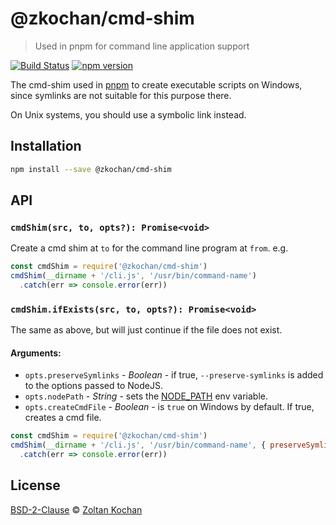 # @zkochan/cmd-shim

> Used in pnpm for command line application support

<!--@shields('travis', 'npm')-->
[![Build Status](https://img.shields.io/travis/zkochan/cmd-shim/master.svg)](https://travis-ci.org/zkochan/cmd-shim) [![npm version](https://img.shields.io/npm/v/@zkochan/cmd-shim.svg)](https://www.npmjs.com/package/@zkochan/cmd-shim)
<!--/@-->

The cmd-shim used in [pnpm](https://github.com/rstacruz/pnpm) to create executable scripts on Windows,
since symlinks are not suitable for this purpose there.

On Unix systems, you should use a symbolic link instead.

## Installation

```sh
npm install --save @zkochan/cmd-shim
```

## API

### `cmdShim(src, to, opts?): Promise<void>`

Create a cmd shim at `to` for the command line program at `from`.
e.g.

```javascript
const cmdShim = require('@zkochan/cmd-shim')
cmdShim(__dirname + '/cli.js', '/usr/bin/command-name')
  .catch(err => console.error(err))
```

### `cmdShim.ifExists(src, to, opts?): Promise<void>`

The same as above, but will just continue if the file does not exist.

#### Arguments:

- `opts.preserveSymlinks` - _Boolean_ - if true, `--preserve-symlinks` is added to the options passed to NodeJS.
- `opts.nodePath` - _String_ - sets the [NODE_PATH](https://nodejs.org/api/cli.html#cli_node_path_path) env variable.
- `opts.createCmdFile` - _Boolean_ - is `true` on Windows by default. If true, creates a cmd file.

```javascript
const cmdShim = require('@zkochan/cmd-shim')
cmdShim(__dirname + '/cli.js', '/usr/bin/command-name', { preserveSymlinks: true })
  .catch(err => console.error(err))
```

## License

[BSD-2-Clause](./LICENSE) © [Zoltan Kochan](http://kochan.io)
